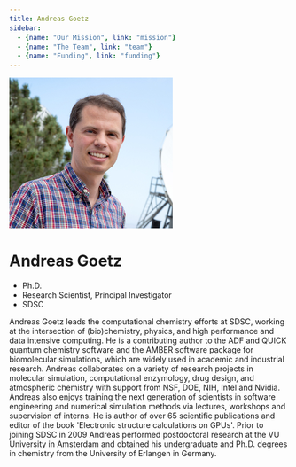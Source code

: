 ```yaml
---
title: Andreas Goetz
sidebar: 
  - {name: "Our Mission", link: "mission"}
  - {name: "The Team", link: "team"}
  - {name: "Funding", link: "funding"}
---
```


![](images/AndyGoetz.jpeg)
# Andreas Goetz
- Ph.D.
- Research Scientist, Principal Investigator
- SDSC

Andreas Goetz leads the computational chemistry efforts at SDSC, working at the intersection of (bio)chemistry, physics, and high performance and data intensive computing. He is a contributing author to the ADF and QUICK quantum chemistry software and the AMBER software package for biomolecular simulations, which are widely used in academic and industrial research. Andreas collaborates on a variety of research projects in molecular simulation, computational enzymology, drug design, and atmospheric chemistry with support from NSF, DOE, NIH, Intel and Nvidia. Andreas also enjoys training the next generation of scientists in software engineering and numerical simulation methods via lectures, workshops and supervision of interns. He is author of over 65 scientific publications and editor of the book 'Electronic structure calculations on GPUs'. Prior to joining SDSC in 2009 Andreas performed postdoctoral research at the VU University in Amsterdam and obtained his undergraduate and Ph.D. degrees in chemistry from the University of Erlangen in Germany.
